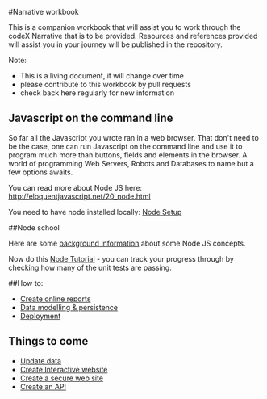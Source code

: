 #Narrative workbook

This is a companion workbook that will assist you to work through the codeX Narrative that is to be provided. Resources and references provided will assist you in your journey will be published in the repository.

Note:

* This is a living document, it will change over time
* please contribute to this workbook by pull requests
* check back here regularly for new information

## Javascript on the command line

So far all the Javascript you wrote ran in a web browser. That don't need to be the case, one can run Javascript on the command line and use it to program much more than buttons, fields and elements in the browser. A world of programming Web Servers, Robots and Databases to name but a few options awaits.

You can read more about Node JS here: http://eloquentjavascript.net/20_node.html

You need to have node installed locally: [Node Setup](NodeSetup.md)

##Node school

Here are some [background information](NodeBackground.md) about some Node JS concepts.

Now do this [Node Tutorial](node-tutorial/README.md) - you can track your progress through by checking how many of the unit tests are passing.

##How to:

* [Create online reports](./CreateOnlineReports.md)
* [Data modelling & persistence](./DataModellingAndPersistence.md)
* [Deployment](./Deployment.md) 

## Things to come
* [Update data](./)
* [Create Interactive website](./)
* [Create a secure web site](./)
* [Create an API](./)


